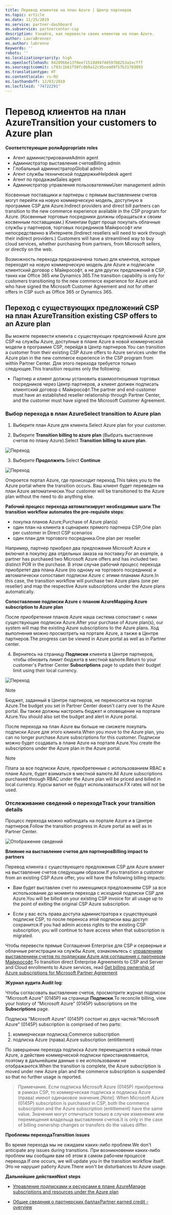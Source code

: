 ```yaml
---
title: Перевод клиентов на план Azure | Центр партнеров
ms.topic: article
ms.date: 11/25/2019
ms.service: partner-dashboard
ms.subservice: partnercenter-csp
description: Узнайте, как перевести своих клиентов на план Azure.
author: LauraBrenner
ms.author: labrenne
Keywords: ''
robots: ''
ms.localizationpriority: high
ms.openlocfilehash: 0420966e13f0ee7151dd9474d597b8253a1ecfff
ms.sourcegitcommit: c793c1b61f50fc0b0a12c95cedd9f57b31703093
ms.translationtype: HT
ms.contentlocale: ru-RU
ms.lasthandoff: 12/03/2019
ms.locfileid: "74722291"
---
```

# <a name="transition-your-customers-to-azure-plan"></a><span data-ttu-id="633b8-103">Перевод клиентов на план Azure</span><span class="sxs-lookup"><span data-stu-id="633b8-103">Transition your customers to Azure plan</span></span>

<span data-ttu-id="633b8-104">**Соответствующие роли**</span><span class="sxs-lookup"><span data-stu-id="633b8-104">**Appropriate roles**</span></span>

- <span data-ttu-id="633b8-105">Агент администрирования</span><span class="sxs-lookup"><span data-stu-id="633b8-105">Admin agent</span></span>
- <span data-ttu-id="633b8-106">Администратор выставления счетов</span><span class="sxs-lookup"><span data-stu-id="633b8-106">Billing admin</span></span>
- <span data-ttu-id="633b8-107">Глобальный администратор</span><span class="sxs-lookup"><span data-stu-id="633b8-107">Global admin</span></span>
- <span data-ttu-id="633b8-108">Агент службы технической поддержки</span><span class="sxs-lookup"><span data-stu-id="633b8-108">Helpdesk agent</span></span>
- <span data-ttu-id="633b8-109">Агент по продажам</span><span class="sxs-lookup"><span data-stu-id="633b8-109">Sales agent</span></span>
- <span data-ttu-id="633b8-110">Администратор управления пользователями</span><span class="sxs-lookup"><span data-stu-id="633b8-110">User management admin</span></span>

<span data-ttu-id="633b8-111">Косвенные поставщики и партнеры с прямым выставлением счетов могут перейти на новую коммерческую модель, доступную в программе CSP для Azure.</span><span class="sxs-lookup"><span data-stu-id="633b8-111">Indirect providers and direct bill partners can transition to the new commerce experience available in the CSP program for Azure.</span></span> <span data-ttu-id="633b8-112">(Косвенные торговые посредники должны обращаться к своим косвенным поставщикам.) Клиентам будет проще покупать облачные службы у партнеров, торговых посредников Майкрософт или непосредственно в Интернете.</span><span class="sxs-lookup"><span data-stu-id="633b8-112">(Indirect resellers will need to work through their indirect providers.) Customers will have a streamlined way to buy cloud services, whether purchasing from partners, from Microsoft sellers, or directly on the web.</span></span>

<span data-ttu-id="633b8-113">Возможность перехода предназначена только для клиентов, которые переходят на новую коммерческую модель для Azure и подписали клиентский договор с Майкрософт, а не для других предложений в CSP, таких как Office 365 или Dynamics 365.</span><span class="sxs-lookup"><span data-stu-id="633b8-113">The transition capability is only for customers transitioning to the new commerce experience for Azure and who have signed the Microsoft Customer Agreement and not for other offers in CSP such as Office 365 or Dynamics 365.</span></span>

## <a name="transition-existing-csp-offers-to-an-azure-plan"></a><span data-ttu-id="633b8-114">Переход с существующих предложений CSP на план Azure</span><span class="sxs-lookup"><span data-stu-id="633b8-114">Transition existing CSP offers to an Azure plan</span></span>

<span data-ttu-id="633b8-115">Вы можете перевести клиента с существующих предложений Azure для CSP на службы Azure, доступные в плане Azure в новой коммерческой модели в программе CSP, перейдя в Центр партнеров.</span><span class="sxs-lookup"><span data-stu-id="633b8-115">You can transition a customer from their existing CSP Azure offers to Azure services under the Azure plan in the new commerce experience in the CSP program from within Partner Center.</span></span> <span data-ttu-id="633b8-116">Для этого перехода требуется только следующее.</span><span class="sxs-lookup"><span data-stu-id="633b8-116">This transition requires only the following:</span></span>

- <span data-ttu-id="633b8-117">Партнер и клиент должны установить взаимоотношения торговых посредников через Центр партнеров, а клиент должен подписать клиентский договор с Майкрософт.</span><span class="sxs-lookup"><span data-stu-id="633b8-117">The partner and end-customer must have an established reseller relationship through Partner Center, and the customer must have signed the Microsoft Customer Agreement.</span></span>

### <a name="select-transition-to-azure-plan"></a><span data-ttu-id="633b8-118">Выбор перехода в план Azure</span><span class="sxs-lookup"><span data-stu-id="633b8-118">Select transition to Azure plan</span></span>

1. <span data-ttu-id="633b8-119">Выберите план Azure для клиента.</span><span class="sxs-lookup"><span data-stu-id="633b8-119">Select Azure plan for your customer.</span></span>

2. <span data-ttu-id="633b8-120">Выберите **Transition billing to azure plan** (Выбрать выставление счетов по плану Azure).</span><span class="sxs-lookup"><span data-stu-id="633b8-120">Select **Transition billing to azure plan**.</span></span>

![Переход](images/azure/transition1.png)

3. <span data-ttu-id="633b8-122">Выберите **Продолжить**.</span><span class="sxs-lookup"><span data-stu-id="633b8-122">Select **Continue**</span></span>

![Переход](images/azure/transition2.png)

<span data-ttu-id="633b8-124">Откроется портал Azure, где происходит переход.</span><span class="sxs-lookup"><span data-stu-id="633b8-124">This takes you to the Azure portal where the transition occurs.</span></span> <span data-ttu-id="633b8-125">Ваш клиент будет переведен на план Azure автоматически.</span><span class="sxs-lookup"><span data-stu-id="633b8-125">Your customer will be transitioned to the Azure plan without the need to do anything else.</span></span> 

<span data-ttu-id="633b8-126">**Рабочий процесс перехода автоматизирует необходимые шаги**:</span><span class="sxs-lookup"><span data-stu-id="633b8-126">**The transition workflow automates the pre-requisite steps**:</span></span> 

- <span data-ttu-id="633b8-127">покупка планов Azure;</span><span class="sxs-lookup"><span data-stu-id="633b8-127">Purchase of Azure plan(s)</span></span> 
- <span data-ttu-id="633b8-128">один план на клиента в сценариях прямого партнера CSP;</span><span class="sxs-lookup"><span data-stu-id="633b8-128">One plan per customer in Direct CSP scenarios</span></span>  
- <span data-ttu-id="633b8-129">один план для торгового посредника.</span><span class="sxs-lookup"><span data-stu-id="633b8-129">One plan per reseller</span></span>  

<span data-ttu-id="633b8-130">Например, партнер приобрел два предложения Microsoft Azure и включил в покупку два отдельных заказа на поставку.</span><span class="sxs-lookup"><span data-stu-id="633b8-130">For an example, a partner has purchased two Microsoft Azure offers and has included two distinct POR in the purchase.</span></span> <span data-ttu-id="633b8-131">В этом случае рабочий процесс перехода приобретет два плана Azure (по одному на торгового посредника) и автоматически сопоставит подписки Azure с этими планами Azure.</span><span class="sxs-lookup"><span data-stu-id="633b8-131">In this case, the transition workflow will purchase two Azure plans (one per reseller) and map the respective Azure subscriptions under the Azure plans automatically.</span></span>  

<span data-ttu-id="633b8-132">**Сопоставление подписки Azure с планом Azure**</span><span class="sxs-lookup"><span data-stu-id="633b8-132">**Mapping Azure subscription to Azure plan**</span></span>

<span data-ttu-id="633b8-133">После приобретения планов Azure наша система сопоставит с ними существующие подписки Azure.</span><span class="sxs-lookup"><span data-stu-id="633b8-133">After your purchase of Azure plan(s), our system will map the existing Azure subscriptions to the Azure plans.</span></span> <span data-ttu-id="633b8-134">Ход выполнения можно просмотреть на портале Azure, а также в Центре партнеров.</span><span class="sxs-lookup"><span data-stu-id="633b8-134">The progress can be viewed in Azure portal as well as in Partner center.</span></span> 

4. <span data-ttu-id="633b8-135">Вернитесь на страницу **Подписки** клиента в Центре партнеров, чтобы обновить лимит бюджета в местной валюте.</span><span class="sxs-lookup"><span data-stu-id="633b8-135">Return to your customer's Partner Center **Subscriptions** page to update their budget limit using their local currency.</span></span> 

![Переход](images/azure/transition3.png)

>[!NOTE]
><span data-ttu-id="633b8-137">Бюджет, заданный в Центре партнеров, не переносится на портал Azure.</span><span class="sxs-lookup"><span data-stu-id="633b8-137">The budget you set in Partner Center doesn't carry over to the Azure portal.</span></span> <span data-ttu-id="633b8-138">Вы также должны настроить бюджет и оповещение на портале Azure.</span><span class="sxs-lookup"><span data-stu-id="633b8-138">You should also set the budget and alert in Azure portal.</span></span>

<span data-ttu-id="633b8-139">После перехода на план Azure вы больше не сможете покупать подписки Azure для этого клиента.</span><span class="sxs-lookup"><span data-stu-id="633b8-139">When you move to the Azure plan, you can no longer purchase Azure subscriptions for this customer.</span></span> <span data-ttu-id="633b8-140">Подписки можно будет создавать в плане Azure на портале Azure.</span><span class="sxs-lookup"><span data-stu-id="633b8-140">You create the subscriptions under the Azure plan in the Azure portal.</span></span>

>[!NOTE]
> <span data-ttu-id="633b8-141">Плата за все подписки Azure, приобретенные с использованием RBAC в плане Azure, будет взиматься в местной валюте.</span><span class="sxs-lookup"><span data-stu-id="633b8-141">All Azure subscriptions purchased through RBAC under the Azure plan will be priced and billed in local currency.</span></span> <span data-ttu-id="633b8-142">Курсы валют не будут использоваться.</span><span class="sxs-lookup"><span data-stu-id="633b8-142">FX rates will not be used.</span></span>

### <a name="track-your-transition-details"></a><span data-ttu-id="633b8-143">Отслеживание сведений о переходе</span><span class="sxs-lookup"><span data-stu-id="633b8-143">Track your transition details</span></span>

<span data-ttu-id="633b8-144">Процесс перехода можно наблюдать на портале Azure и в Центре партнеров.</span><span class="sxs-lookup"><span data-stu-id="633b8-144">Follow the transition progress in Azure portal as well as in Partner Center.</span></span>

![Отображение сведений](images/azure/details1.png)

<span data-ttu-id="633b8-146">**Влияние на выставление счетов для партнеров**</span><span class="sxs-lookup"><span data-stu-id="633b8-146">**Billing impact to partners**</span></span>

<span data-ttu-id="633b8-147">Перевод клиента с существующего предложения CSP для Azure влияет на выставление счетов следующим образом.</span><span class="sxs-lookup"><span data-stu-id="633b8-147">If you transition a customer from an existing CSP Azure offer, you will have the following billing impacts:</span></span>

- <span data-ttu-id="633b8-148">Вам будет выставлен счет по имеющимся предложениям CSP за все использование до момента перехода с исходной подписки CSP для Azure.</span><span class="sxs-lookup"><span data-stu-id="633b8-148">You will be billed on your existing CSP invoice for all usage up to the point of exiting the original CSP Azure subscription.</span></span>

- <span data-ttu-id="633b8-149">Если у вас есть права доступа администратора к существующей подписке CSP, то после переноса этой подписки ваш доступ сохранится.</span><span class="sxs-lookup"><span data-stu-id="633b8-149">If you had admin access rights to the existing CSP subscription, you will continue to have access when that subscription is migrated.</span></span>

<span data-ttu-id="633b8-150">Чтобы перевести прямые Соглашения Enterprise для CSP и серверные и облачные регистрации на службы Azure, ознакомьтесь с [управлением выставлением счетов по подпискам Azure для соглашения с партнером Майкрософт](https://docs.microsoft.com/azure/billing/mpa-request-ownership).</span><span class="sxs-lookup"><span data-stu-id="633b8-150">To transition direct Enterprise Agreements to CSP and Server and Cloud enrollments to Azure services, read [Get billing ownership of Azure subscriptions for Microsoft Partner Agreement](https://docs.microsoft.com/azure/billing/mpa-request-ownership)</span></span>

<span data-ttu-id="633b8-151">**Журнал аудита**.</span><span class="sxs-lookup"><span data-stu-id="633b8-151">**Audit log**:</span></span>

<span data-ttu-id="633b8-152">Чтобы согласовать выставление счетов, просмотрите журнал подписок "Microsoft Azure" (0145P) на странице **Подписки**.</span><span class="sxs-lookup"><span data-stu-id="633b8-152">To reconcile billing, view your history of “Microsoft Azure" (0145P) subscriptions on the **Subscriptions** page.</span></span> 

<span data-ttu-id="633b8-153">Подписка "Microsoft Azure" (0145P) состоит из двух частей:</span><span class="sxs-lookup"><span data-stu-id="633b8-153">“Microsoft Azure" (0145P) subscription is comprised of two parts:</span></span>
1. <span data-ttu-id="633b8-154">коммерческая подписка;</span><span class="sxs-lookup"><span data-stu-id="633b8-154">Commerce subscription</span></span> 
2. <span data-ttu-id="633b8-155">подписка Azure (права).</span><span class="sxs-lookup"><span data-stu-id="633b8-155">Azure subscription (entitlement)</span></span>

<span data-ttu-id="633b8-156">По завершении перехода подписка Azure перемещается в новый план Azure, а действие коммерческой подписки приостанавливается, поэтому в дальнейшем данные о ее использовании не отображаются.</span><span class="sxs-lookup"><span data-stu-id="633b8-156">When the transition is complete, the Azure subscription is moved under new Azure plan and the commerce subscription is suspended so that no further usage is reported.</span></span>  

><span data-ttu-id="633b8-157">Примечание. Если подписка Microsoft Azure (0145P) приобретена в рамках CSP, то коммерческая подписка и подписка Azure (права) имеют одинаковое значение.</span><span class="sxs-lookup"><span data-stu-id="633b8-157">[Note]: When Microsoft Azure (0145P) subscription is purchased in CSP, both the commerce subscription and the Azure subscription (entitlement) have the same value.</span></span> <span data-ttu-id="633b8-158">Значения могут отличаться только в случае изменения или перемещения владельца выставления счетов.</span><span class="sxs-lookup"><span data-stu-id="633b8-158">It is only in the case of billing ownership changes or transfers do the values differ.</span></span> 

<span data-ttu-id="633b8-159">**Проблемы перехода**</span><span class="sxs-lookup"><span data-stu-id="633b8-159">**Transition issues**</span></span>

<span data-ttu-id="633b8-160">Во время перехода мы не ожидаем каких-либо проблем.</span><span class="sxs-lookup"><span data-stu-id="633b8-160">We don't anticipate any issues during transitions.</span></span> <span data-ttu-id="633b8-161">При возникновении каких-либо проблем мы сообщим вам об этом в самом рабочем процессе перехода.</span><span class="sxs-lookup"><span data-stu-id="633b8-161">If one occurs, we will update you in the transition workflow itself.</span></span> <span data-ttu-id="633b8-162">Это не нарушит работу Azure.</span><span class="sxs-lookup"><span data-stu-id="633b8-162">There won't be disturbances to Azure usage.</span></span>  

<span data-ttu-id="633b8-163">**Дальнейшие действия**</span><span class="sxs-lookup"><span data-stu-id="633b8-163">**Next steps**</span></span>

- [<span data-ttu-id="633b8-164">Управление подписками и ресурсами в плане Azure</span><span class="sxs-lookup"><span data-stu-id="633b8-164">Manage subscriptions and resources under the Azure plan</span></span>](azure-plan-manage.md)

- [<span data-ttu-id="633b8-165">Общие сведения о партнерских баллах</span><span class="sxs-lookup"><span data-stu-id="633b8-165">Partner earned credit - overview</span></span>](partner-earned-credit.md)



